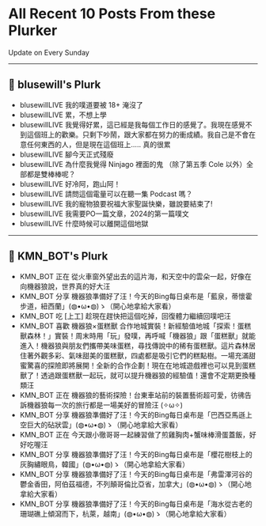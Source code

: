 # All Recent 10 Posts From these Plurker

Update on Every Sunday

---

## 📰 blusewill's Plurk


- blusewillLIVE 我的噗道要被 18&#43; 淹沒了
- blusewillLIVE 累，不想上學
- blusewillLIVE 我覺得好累，這已經是我每個工作日的感覺了。我現在感覺不到這個班上的歡樂。只剩下吵鬧，跟大家都在努力的衝成績。我自己是不會在意任何東西的人，但是現在這個班上..... 真的很累
- blusewillLIVE 腳今天正式殘廢
- blusewillLIVE 為什麼我覺得 Ninjago 裡面的鬼 （除了第五季 Cole 以外）全部都是雙棒棒呢？
- blusewillLIVE 好冷阿，跑山阿！
- blusewillLIVE 請問這個電量可以在聽一集 Podcast 嗎？
- blusewillLIVE 我的寵物狼要祝福大家聖誕快樂，雖說要結束了!
- blusewillLIVE 我需要PO一篇文章，2024的第一篇噗文
- blusewillLIVE 什麼時候可以離開這個地獄

---

## 📰 KMN_BOT's Plurk


- KMN_BOT 正在 從火車窗外望出去的這片海，和天空中的雲朵一起，好像在向機器狼說，世界真的好大汪
- KMN_BOT 分享 機器狼準備好了汪！今天的Bing每日桌布是「藍泉，蒂懷霍步道，紐西蘭」(◍•ω•◍)ゝ（開心地拿給大家看）
- KMN_BOT 吃 [上工] 趁現在趕快把這個吃掉，回復體力繼續回噗吧汪
- KMN_BOT 喜歡 機器狼×蛋糕獸 合作地城實裝！新經驗值地城「探索！蛋糕獸森林！」實裝！周末時用「玩」發噗，再呼喊「機器狼」跟「蛋糕獸」就能進入！機器狼與朋友們攜帶美味蛋糕，尋找傳說中的稀有蛋糕獸。這片森林居住著外觀多彩、氣味甜美的蛋糕獸，四處都是吸引它們的糕點樹。一場充滿甜蜜驚喜的探險即將展開！全新的合作企劃！現在在地城遊戲裡也可以見到蛋糕獸了！透過跟蛋糕獸一起玩，就可以提升機器狼的經驗值！還會不定期更換種類汪
- KMN_BOT 正在 機器狼的藝術探險！台東車站前的裝置藝術超可愛，彷彿告訴機器狼每一次的旅行都是一場美好的冒險汪 (✧ω✧)
- KMN_BOT 分享 機器狼準備好了汪！今天的Bing每日桌布是「巴西亞馬遜上空巨大的砧狀雲」(◍•ω•◍)ゝ（開心地拿給大家看）
- KMN_BOT 正在 今天跟小徹哥哥一起練習做了煎雞胸肉&#43;蟹味棒滑蛋蓋飯，好好吃喔汪
- KMN_BOT 分享 機器狼準備好了汪！今天的Bing每日桌布是「櫻花樹枝上的灰胸繡眼鳥，韓國」(◍•ω•◍)ゝ（開心地拿給大家看）
- KMN_BOT 分享 機器狼準備好了汪！今天的Bing每日桌布是「弗雷澤河谷的鬱金香田，阿伯茲福德，不列顛哥倫比亞省，加拿大」(◍•ω•◍)ゝ（開心地拿給大家看）
- KMN_BOT 分享 機器狼準備好了汪！今天的Bing每日桌布是「海水從古老的珊瑚礁上傾瀉而下，杭萊，越南」(◍•ω•◍)ゝ（開心地拿給大家看）


